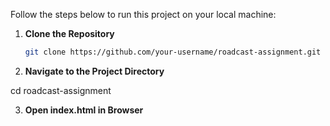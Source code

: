 Follow the steps below to run this project on your local machine:

1. **Clone the Repository**

   ```bash
   git clone https://github.com/your-username/roadcast-assignment.git
   ```

2. **Navigate to the Project Directory**

cd roadcast-assignment

3. **Open index.html in Browser**
